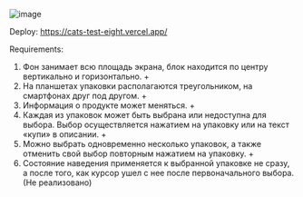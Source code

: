 ![image](https://user-images.githubusercontent.com/61179322/174768036-506f2165-4c2c-4300-9ba8-c2b442db4545.png)

Deploy: https://cats-test-eight.vercel.app/

Requirements: 
1. Фон занимает всю площадь экрана, блок находится по центру вертикально и 
горизонтально. +
2. На планшетах упаковки располагаются треугольником, на смартфонах друг под 
другом. +
3. Информация о продукте может меняться. +
4. Каждая из упаковок может быть выбрана или недоступна для выбора. Выбор 
осуществляется нажатием на упаковку или на текст «купи» в описании. +
5. Можно выбрать одновременно несколько упаковок, а также отменить свой 
выбор повторным нажатием на упаковку. +
6. Состояние наведения применяется к выбранной упаковке не сразу, а после того, 
как курсор ушел с нее после первоначального выбора. (Не реализовано)

